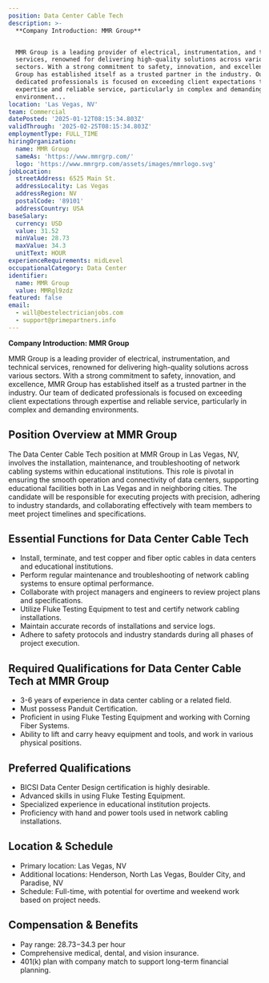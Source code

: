 ```yaml
---
position: Data Center Cable Tech
description: >-
  **Company Introduction: MMR Group**


  MMR Group is a leading provider of electrical, instrumentation, and technical
  services, renowned for delivering high-quality solutions across various
  sectors. With a strong commitment to safety, innovation, and excellence, MMR
  Group has established itself as a trusted partner in the industry. Our team of
  dedicated professionals is focused on exceeding client expectations through
  expertise and reliable service, particularly in complex and demanding
  environment...
location: 'Las Vegas, NV'
team: Commercial
datePosted: '2025-01-12T08:15:34.803Z'
validThrough: '2025-02-25T08:15:34.803Z'
employmentType: FULL_TIME
hiringOrganization:
  name: MMR Group
  sameAs: 'https://www.mmrgrp.com/'
  logo: 'https://www.mmrgrp.com/assets/images/mmrlogo.svg'
jobLocation:
  streetAddress: 6525 Main St.
  addressLocality: Las Vegas
  addressRegion: NV
  postalCode: '89101'
  addressCountry: USA
baseSalary:
  currency: USD
  value: 31.52
  minValue: 28.73
  maxValue: 34.3
  unitText: HOUR
experienceRequirements: midLevel
occupationalCategory: Data Center
identifier:
  name: MMR Group
  value: MMRgl9zdz
featured: false
email:
  - will@bestelectricianjobs.com
  - support@primepartners.info
---
```




**Company Introduction: MMR Group**

MMR Group is a leading provider of electrical, instrumentation, and technical services, renowned for delivering high-quality solutions across various sectors. With a strong commitment to safety, innovation, and excellence, MMR Group has established itself as a trusted partner in the industry. Our team of dedicated professionals is focused on exceeding client expectations through expertise and reliable service, particularly in complex and demanding environments.

## Position Overview at MMR Group

The Data Center Cable Tech position at MMR Group in Las Vegas, NV, involves the installation, maintenance, and troubleshooting of network cabling systems within educational institutions. This role is pivotal in ensuring the smooth operation and connectivity of data centers, supporting educational facilities both in Las Vegas and in neighboring cities. The candidate will be responsible for executing projects with precision, adhering to industry standards, and collaborating effectively with team members to meet project timelines and specifications.

## Essential Functions for Data Center Cable Tech

- Install, terminate, and test copper and fiber optic cables in data centers and educational institutions.
- Perform regular maintenance and troubleshooting of network cabling systems to ensure optimal performance.
- Collaborate with project managers and engineers to review project plans and specifications.
- Utilize Fluke Testing Equipment to test and certify network cabling installations.
- Maintain accurate records of installations and service logs.
- Adhere to safety protocols and industry standards during all phases of project execution.

## Required Qualifications for Data Center Cable Tech at MMR Group

- 3-6 years of experience in data center cabling or a related field.
- Must possess Panduit Certification.
- Proficient in using Fluke Testing Equipment and working with Corning Fiber Systems.
- Ability to lift and carry heavy equipment and tools, and work in various physical positions.

## Preferred Qualifications

- BICSI Data Center Design certification is highly desirable.
- Advanced skills in using Fluke Testing Equipment.
- Specialized experience in educational institution projects.
- Proficiency with hand and power tools used in network cabling installations.

## Location & Schedule

- Primary location: Las Vegas, NV
- Additional locations: Henderson, North Las Vegas, Boulder City, and Paradise, NV
- Schedule: Full-time, with potential for overtime and weekend work based on project needs.

## Compensation & Benefits

- Pay range: $28.73-$34.3 per hour
- Comprehensive medical, dental, and vision insurance.
- 401(k) plan with company match to support long-term financial planning.
